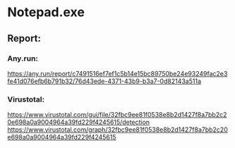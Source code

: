 # Notepad.exe
## Report:
### Any.run:
https://any.run/report/c7491516ef7ef1c5b14e15bc89750be24e93249fac2e3fe41d076efb6b791b32/76d43ede-4371-43b9-b3a7-0d82143a511a
### Virustotal:
https://www.virustotal.com/gui/file/32fbc9ee81f0538e8b2d1427f8a7bb2c20e698a0a9004964a39fd229f4245615/detection
https://www.virustotal.com/graph/32fbc9ee81f0538e8b2d1427f8a7bb2c20e698a0a9004964a39fd229f4245615
